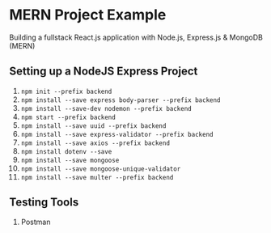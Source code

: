 # MERN Project Example
Building a fullstack React.js application with Node.js, Express.js &amp; MongoDB (MERN)

## Setting up a NodeJS Express Project

1. `npm init --prefix backend`
2. `npm install --save express body-parser --prefix backend`
3. `npm install --save-dev nodemon --prefix backend`
4. `npm start --prefix backend`
5. `npm install --save uuid --prefix backend`
6. `npm install --save express-validator --prefix backend`
7. `npm install --save axios --prefix backend`
8. `npm install dotenv --save`
9. `npm install --save mongoose`
10. `npm install --save mongoose-unique-validator`
11. `npm install --save multer --prefix backend`

## Testing Tools

1. Postman

